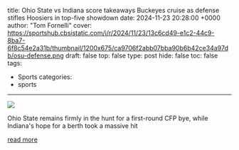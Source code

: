 title: Ohio State vs Indiana score takeaways Buckeyes cruise as defense stifles Hoosiers in top-five showdown
date: 2024-11-23 20:28:00 +0000
author: "Tom Fornelli"
cover: https://sportshub.cbsistatic.com/i/r/2024/11/23/13c6cd49-e1c2-44c9-8ba7-6f8c54e2a31b/thumbnail/1200x675/ca9706f2abb07bba90b6b42ce34a97db/osu-defense.png
draft: false
top: false
type: post
hide: false
toc: false
tags:
  - Sports
categories:
  - sports
---

![](https://sportshub.cbsistatic.com/i/r/2024/11/23/13c6cd49-e1c2-44c9-8ba7-6f8c54e2a31b/thumbnail/1200x675/ca9706f2abb07bba90b6b42ce34a97db/osu-defense.png)

Ohio State remains firmly in the hunt for a first-round CFP bye, while Indiana's hope for a berth took a massive hit

[read more](https://www.cbssports.com/college-football/news/ohio-state-vs-indiana-score-takeaways-buckeyes-cruise-as-defense-stifles-hoosiers-in-top-five-showdown/live/)
